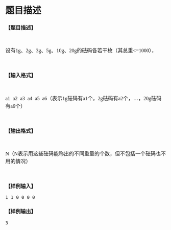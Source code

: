 # 题目描述


<h3>
<span style="font-family:&#39;Microsoft YaHei&#39;;font-size:16px;">【题目描述】</span> 
</h3>
<p>
<br/>
</p>
<p>
<span style="font-family:&#39;Microsoft YaHei&#39;;font-size:16px;">设有</span><span style="font-family:&#39;Microsoft YaHei&#39;;font-size:16px;">1g</span><span style="font-family:&#39;Microsoft YaHei&#39;;font-size:16px;">、</span><span style="font-family:&#39;Microsoft YaHei&#39;;font-size:16px;">2g</span><span style="font-family:&#39;Microsoft YaHei&#39;;font-size:16px;">、</span><span style="font-family:&#39;Microsoft YaHei&#39;;font-size:16px;">3g</span><span style="font-family:&#39;Microsoft YaHei&#39;;font-size:16px;">、</span><span style="font-family:&#39;Microsoft YaHei&#39;;font-size:16px;">5g</span><span style="font-family:&#39;Microsoft YaHei&#39;;font-size:16px;">、</span><span style="font-family:&#39;Microsoft YaHei&#39;;font-size:16px;">10g</span><span style="font-family:&#39;Microsoft YaHei&#39;;font-size:16px;">、</span><span style="font-family:&#39;Microsoft YaHei&#39;;font-size:16px;">20g</span><span style="font-family:&#39;Microsoft YaHei&#39;;font-size:16px;">的砝码各若干枚（其总重</span><span style="font-family:&#39;Microsoft YaHei&#39;;font-size:16px;">&lt;=1000</span><span style="font-family:&#39;Microsoft YaHei&#39;;font-size:16px;">），</span> 
</p>
<p>
<br/>
</p>
<h3>
<span style="font-family:&#39;Microsoft YaHei&#39;;font-size:16px;">【输入格式】</span> 
</h3>
<p>
<br/>
</p>
<p>
<span style="font-family:&#39;Microsoft YaHei&#39;;font-size:16px;">a1  a2  a3  a4  a5  a6</span><span style="font-family:&#39;Microsoft YaHei&#39;;font-size:16px;">（表示</span><span style="font-family:&#39;Microsoft YaHei&#39;;font-size:16px;">1g</span><span style="font-family:&#39;Microsoft YaHei&#39;;font-size:16px;">砝码有</span><span style="font-family:&#39;Microsoft YaHei&#39;;font-size:16px;">a1个，</span><span style="font-family:&#39;Microsoft YaHei&#39;;font-size:16px;">2g</span><span style="font-family:&#39;Microsoft YaHei&#39;;font-size:16px;">砝码有</span><span style="font-family:&#39;Microsoft YaHei&#39;;font-size:16px;">a2</span><span style="font-family:&#39;Microsoft YaHei&#39;;font-size:16px;">个，…，</span><span style="font-family:&#39;Microsoft YaHei&#39;;font-size:16px;">20g</span><span style="font-family:&#39;Microsoft YaHei&#39;;font-size:16px;">砝码有</span><span style="font-family:&#39;Microsoft YaHei&#39;;font-size:16px;">a6</span><span style="font-family:&#39;Microsoft YaHei&#39;;font-size:16px;">个）</span> 
</p>
<p>
<br/>
</p>
<h3>
<span style="font-family:&#39;Microsoft YaHei&#39;;font-size:16px;">【输出格式】</span> 
</h3>
<p>
<br/>
</p>
<p>
<span style="font-family:&#39;Microsoft YaHei&#39;;font-size:16px;">N</span><span style="font-family:&#39;Microsoft YaHei&#39;;font-size:16px;">（</span><span style="font-family:&#39;Microsoft YaHei&#39;;font-size:16px;">N</span><span style="font-family:&#39;Microsoft YaHei&#39;;font-size:16px;">表示用这些砝码能称出的不同重量的个数，但不包括一个砝码也不用的情况）</span> 
</p>
<p>
<br/>
</p>
<h3>
<span style="font-family:&#39;Microsoft YaHei&#39;;font-size:16px;">【样例输入】</span> 
</h3>
<pre>1 1 0 0 0 0
</pre>
<h3>
<span style="font-family:&#39;Microsoft YaHei&#39;;font-size:16px;">【样例输出】</span> 
</h3>
<pre>3</pre>
